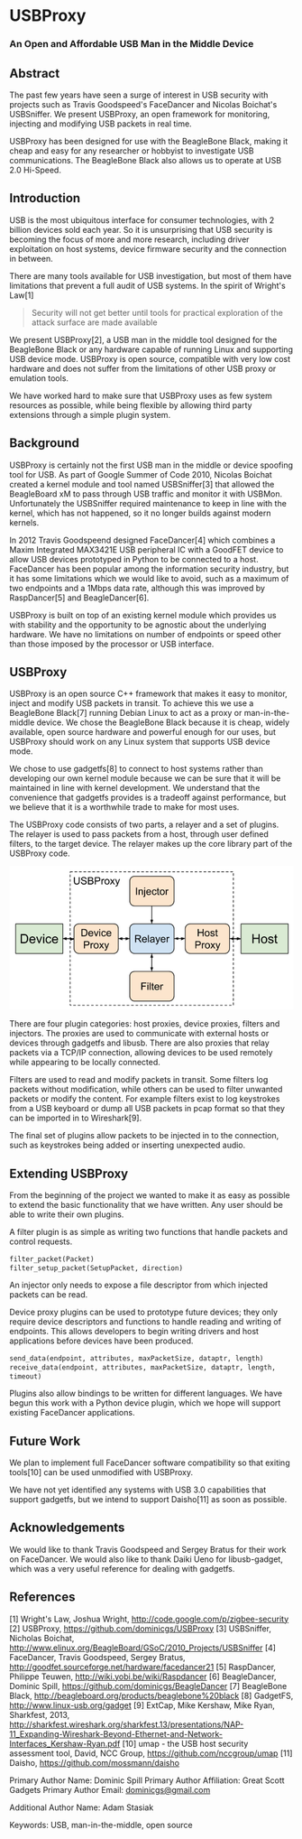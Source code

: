 # USBProxy
### An Open and Affordable USB Man in the Middle Device

## Abstract
The past few years have seen a surge of interest in USB security with projects such as Travis Goodspeed's FaceDancer and Nicolas Boichat's USBSniffer. We present USBProxy, an open framework for monitoring, injecting and modifying USB packets in real time.

USBProxy has been designed for use with the BeagleBone Black, making it cheap and easy for any researcher or hobbyist to investigate USB communications. The BeagleBone Black also allows us to operate at USB 2.0 Hi-Speed.


## Introduction

USB is the most ubiquitous interface for consumer technologies, with 2 billion devices sold each year. So it is unsurprising that USB security is becoming the focus of more and more research, including driver exploitation on host systems, device firmware security and the connection in between.

There are many tools available for USB investigation, but most of them have
limitations that prevent a full audit of USB systems. In the spirit of Wright's
Law[1]

>Security will not get better until tools for practical exploration of the
>attack surface are made available

We present USBProxy[2], a USB man in the middle tool designed for the BeagleBone
Black or any hardware capable of running Linux and supporting USB device mode.
USBProxy is open source, compatible with very low cost hardware and does not
suffer from the limitations of other USB proxy or emulation tools.

We have worked hard to make sure that USBProxy uses as few system resources as
possible, while being flexible by allowing third party extensions through a
simple plugin system.


Background
----------

USBProxy is certainly not the first USB man in the middle or device spoofing
tool for USB. As part of Google Summer of Code 2010, Nicolas Boichat created a
kernel module and tool named USBSniffer[3] that allowed the BeagleBoard xM to
pass through USB traffic and monitor it with USBMon. Unfortunately the
USBSniffer required maintenance to keep in line with the kernel, which has not
happened, so it no longer builds against modern kernels.

In 2012 Travis Goodspeend designed FaceDancer[4] which combines a Maxim
Integrated MAX3421E USB peripheral IC with a GoodFET device to allow USB devices
prototyped in Python to be connected to a host. FaceDancer has been popular
among the information security industry, but it has some limitations which we
would like to avoid, such as a maximum of two endpoints and a 1Mbps data rate,
although this was improved by RaspDancer[5] and BeagleDancer[6].

USBProxy is built on top of an existing kernel module which provides us with
stability and the opportunity to be agnostic about the underlying hardware. We
have no limitations on number of endpoints or speed other than those imposed by
the processor or USB interface.


USBProxy
--------

USBProxy is an open source C++ framework that makes it easy to monitor, inject
and modify USB packets in transit. To achieve this we use a BeagleBone Black[7]
running Debian Linux to act as a proxy or man-in-the-middle device. We chose the
BeagleBone Black because it is cheap, widely available, open source hardware and
powerful enough for our uses, but USBProxy should work on any Linux system that
supports USB device mode.

We chose to use gadgetfs[8] to connect to host systems rather than developing
our own kernel module because we can be sure that it will be maintained in line
with kernel development. We understand that the convenience that gadgetfs
provides is a tradeoff against performance, but we believe that it is a
worthwhile trade to make for most uses.

The USBProxy code consists of two parts, a relayer and a set of plugins. The
relayer is used to pass packets from a host, through user defined filters, to
the target device. The relayer makes up the core library part of the USBProxy
code.

![USBProxy Architecture](USBProxy_arch.png "USBProxy Architecture")

There are four plugin categories: host proxies, device proxies, filters and
injectors. The proxies are used to communicate with external hosts or devices
through gadgetfs and libusb. There are also proxies that relay packets via a
TCP/IP connection, allowing devices to be used remotely while appearing to be
locally connected.

Filters are used to read and modify packets in transit. Some filters log packets
without modification, while others can be used to filter unwanted packets or
modify the content. For example filters exist to log keystrokes from a USB
keyboard or dump all USB packets in pcap format so that they can be imported in
to
Wireshark[9].

The final set of plugins allow packets to be injected in to the connection, such
as keystrokes being added or inserting unexpected audio.


Extending USBProxy
------------------

From the beginning of the project we wanted to make it as easy as possible to
extend the basic functionality that we have written. Any user should be able to
write their own plugins.

A filter plugin is as simple as writing two functions that handle packets and
control requests.

    filter_packet(Packet)
    filter_setup_packet(SetupPacket, direction)

An injector only needs to expose a file descriptor from which injected packets
can be read.

Device proxy plugins can be used to prototype future devices; they only require
device descriptors and functions to handle reading and writing of endpoints.
This allows developers to begin writing drivers and host applications before
devices have been produced.

    send_data(endpoint, attributes, maxPacketSize, dataptr, length)
    receive_data(endpoint, attributes, maxPacketSize, dataptr, length, timeout)

Plugins also allow bindings to be written for different languages. We have begun
this work with a Python device plugin, which we hope will support existing
FaceDancer applications.


Future Work
-----------

We plan to implement full FaceDancer software compatibility so that exiting
tools[10] can be used unmodified with USBProxy.

We have not yet identified any systems with USB 3.0 capabilities that support
gadgetfs, but we intend to support Daisho[11] as soon as possible.


Acknowledgements
----------------

We would like to thank Travis Goodspeed and Sergey Bratus for their work on
FaceDancer. We would also like to thank Daiki Ueno for libusb-gadget, which was
a very useful reference for dealing with gadgetfs.


References
----------
[1] Wright's Law, Joshua Wright, http://code.google.com/p/zigbee-security
[2] USBProxy, https://github.com/dominicgs/USBProxy
[3] USBSniffer, Nicholas Boichat, http://www.elinux.org/BeagleBoard/GSoC/2010_Projects/USBSniffer
[4] FaceDancer, Travis Goodspeed, Sergey Bratus, http://goodfet.sourceforge.net/hardware/facedancer21
[5] RaspDancer, Philippe Teuwen, http://wiki.yobi.be/wiki/Raspdancer
[6] BeagleDancer, Dominic Spill, https://github.com/dominicgs/BeagleDancer
[7] BeagleBone Black, http://beagleboard.org/products/beaglebone%20black
[8] GadgetFS, http://www.linux-usb.org/gadget
[9] ExtCap, Mike Kershaw, Mike Ryan, Sharkfest, 2013, http://sharkfest.wireshark.org/sharkfest.13/presentations/NAP-11_Expanding-Wireshark-Beyond-Ethernet-and-Network-Interfaces_Kershaw-Ryan.pdf
[10] umap - the USB host security assessment tool, David, NCC Group, https://github.com/nccgroup/umap
[11] Daisho, https://github.com/mossmann/daisho


Primary Author Name: Dominic Spill
Primary Author Affiliation: Great Scott Gadgets
Primary Author Email: dominicgs@gmail.com

Additional Author Name: Adam Stasiak

Keywords: USB, man-in-the-middle, open source
